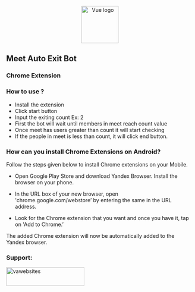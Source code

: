 <p align="center"><a href="https://github.com/harshithva/meet-auto-exit-bot-extension" target="_blank" rel="noopener noreferrer"><img width="100" src="https://i.ibb.co/RDHb1Cy/icon-128.png" alt="Vue logo"></a></p>

## Meet Auto Exit Bot 
### Chrome Extension
### How to use ?
+ Install the extension
+ Click start button
+ Input the exiting count Ex: 2
+ First the bot will wait until members in meet reach count value
+ Once meet has users greater than count it will start checking
+ If the people in meet is less than count, it will click end button.

### How can you install Chrome Extensions on Android?

Follow the steps given below to install Chrome extensions on your Mobile.

+ Open Google Play Store and download Yandex Browser. Install the browser on your phone.

+ In the URL box of your new browser, open 'chrome.google.com/webstore’ by entering the same in the URL address.

+ Look for the Chrome extension that you want and once you have it, tap on 'Add to Chrome.’

The added Chrome extension will now be automatically added to the Yandex browser.

<h3 align="left">Support:</h3>
<p><a href="https://www.buymeacoffee.com/vawebsites"> <img align="left" src="https://cdn.buymeacoffee.com/buttons/v2/default-yellow.png" height="50" width="210" alt="vawebsites" /></a></p><br><br>
